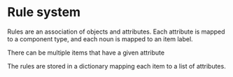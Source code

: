 # Rule system

Rules are an association of objects and attributes. Each attribute is mapped to a component type, and each noun is mapped to an item label.

There can be multiple items that have a given attribute

The rules are stored in a dictionary mapping each item to a list of attributes.